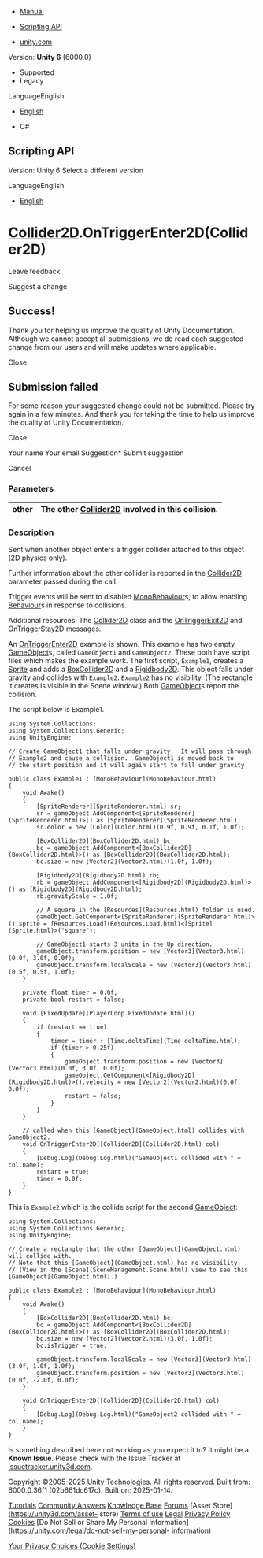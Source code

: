 [ ]()

  * [Manual](../Manual/index.html)
  * [Scripting API](../ScriptReference/index.html)

  * [unity.com](https://unity.com/)

Version: **Unity 6** (6000.0)

  * Supported
  * Legacy

LanguageEnglish

  * [English]()

  * C#

[ ](https://docs.unity3d.com)

## Scripting API

Version: Unity 6 Select a different version

LanguageEnglish

  * [English]()

#  [Collider2D](Collider2D.html).OnTriggerEnter2D(Collider2D)

Leave feedback

Suggest a change

## Success!

Thank you for helping us improve the quality of Unity Documentation. Although
we cannot accept all submissions, we do read each suggested change from our
users and will make updates where applicable.

Close

## Submission failed

For some reason your suggested change could not be submitted. Please <a>try
again</a> in a few minutes. And thank you for taking the time to help us
improve the quality of Unity Documentation.

Close

Your name Your email Suggestion* Submit suggestion

Cancel

[ ]()

### Parameters

other | The other [Collider2D](Collider2D.html) involved in this collision.  
---|---  
  
### Description

Sent when another object enters a trigger collider attached to this object (2D
physics only).

Further information about the other collider is reported in the
[Collider2D](Collider2D.html) parameter passed during the call.  
  
Trigger events will be sent to disabled [MonoBehaviour](MonoBehaviour.html)s,
to allow enabling [Behaviour](Behaviour.html)s in response to collisions.  
  
Additional resources: The [Collider2D](Collider2D.html) class and the
[OnTriggerExit2D](Collider2D.OnTriggerExit2D.html) and
[OnTriggerStay2D](Collider2D.OnTriggerStay2D.html) messages.  
  
An [OnTriggerEnter2D](Collider2D.OnTriggerEnter2D.html) example is shown. This
example has two empty [GameObject](GameObject.html)s, called `GameObject1` and
`GameObject2`. These both have script files which makes the example work. The
first script, `Example1`, creates a [Sprite](Sprite.html) and adds a
[BoxCollider2D](BoxCollider2D.html) and a [Rigidbody2D](Rigidbody2D.html).
This object falls under gravity and collides with `Example2`. `Example2` has
no visibility. (The rectangle it creates is visible in the Scene window.) Both
[GameObject](GameObject.html)s report the collision.  
  
The script below is Example1.

    
    
    using System.Collections;
    using System.Collections.Generic;
    using UnityEngine;  
      
    // Create GameObject1 that falls under gravity.  It will pass through
    // Example2 and cause a collision.  GameObject1 is moved back to
    // the start position and it will again start to fall under gravity.  
      
    public class Example1 : [MonoBehaviour](MonoBehaviour.html)
    {
        void Awake()
        {
            [SpriteRenderer](SpriteRenderer.html) sr;
            sr = gameObject.AddComponent<[SpriteRenderer](SpriteRenderer.html)>() as [SpriteRenderer](SpriteRenderer.html);
            sr.color = new [Color](Color.html)(0.9f, 0.9f, 0.1f, 1.0f);  
      
            [BoxCollider2D](BoxCollider2D.html) bc;
            bc = gameObject.AddComponent<[BoxCollider2D](BoxCollider2D.html)>() as [BoxCollider2D](BoxCollider2D.html);
            bc.size = new [Vector2](Vector2.html)(1.0f, 1.0f);  
      
            [Rigidbody2D](Rigidbody2D.html) rb;
            rb = gameObject.AddComponent<[Rigidbody2D](Rigidbody2D.html)>() as [Rigidbody2D](Rigidbody2D.html);
            rb.gravityScale = 1.0f;  
      
            // A square in the [Resources](Resources.html) folder is used.
            gameObject.GetComponent<[SpriteRenderer](SpriteRenderer.html)>().sprite = [Resources.Load](Resources.Load.html)<[Sprite](Sprite.html)>("square");  
      
            // GameObject1 starts 3 units in the Up direction.
            gameObject.transform.position = new [Vector3](Vector3.html)(0.0f, 3.0f, 0.0f);
            gameObject.transform.localScale = new [Vector3](Vector3.html)(0.5f, 0.5f, 1.0f);
        }  
      
        private float timer = 0.0f;
        private bool restart = false;  
      
        void [FixedUpdate](PlayerLoop.FixedUpdate.html)()
        {
            if (restart == true)
            {
                timer = timer + [Time.deltaTime](Time-deltaTime.html);
                if (timer > 0.25f)
                {
                    gameObject.transform.position = new [Vector3](Vector3.html)(0.0f, 3.0f, 0.0f);
                    gameObject.GetComponent<[Rigidbody2D](Rigidbody2D.html)>().velocity = new [Vector2](Vector2.html)(0.0f, 0.0f);
                    restart = false;
                }
            }
        }  
      
        // called when this [GameObject](GameObject.html) collides with GameObject2.
        void OnTriggerEnter2D([Collider2D](Collider2D.html) col)
        {
            [Debug.Log](Debug.Log.html)("GameObject1 collided with " + col.name);
            restart = true;
            timer = 0.0f;
        }
    }
    

This is `Example2` which is the collide script for the second
[GameObject](GameObject.html):

    
    
    using System.Collections;
    using System.Collections.Generic;
    using UnityEngine;  
      
    // Create a rectangle that the other [GameObject](GameObject.html) will collide with.
    // Note that this [GameObject](GameObject.html) has no visibility.
    // (View in the [Scene](SceneManagement.Scene.html) view to see this [GameObject](GameObject.html).)  
      
    public class Example2 : [MonoBehaviour](MonoBehaviour.html)
    {
        void Awake()
        {
            [BoxCollider2D](BoxCollider2D.html) bc;
            bc = gameObject.AddComponent<[BoxCollider2D](BoxCollider2D.html)>() as [BoxCollider2D](BoxCollider2D.html);
            bc.size = new [Vector2](Vector2.html)(3.0f, 1.0f);
            bc.isTrigger = true;  
      
            gameObject.transform.localScale = new [Vector3](Vector3.html)(3.0f, 1.0f, 1.0f);
            gameObject.transform.position = new [Vector3](Vector3.html)(0.0f, -2.0f, 0.0f);
        }  
      
        void OnTriggerEnter2D([Collider2D](Collider2D.html) col)
        {
            [Debug.Log](Debug.Log.html)("GameObject2 collided with " + col.name);
        }
    }
    

Is something described here not working as you expect it to? It might be a
**Known Issue**. Please check with the Issue Tracker at
[issuetracker.unity3d.com](https://issuetracker.unity3d.com).

Copyright ©2005-2025 Unity Technologies. All rights reserved. Built from:
6000.0.36f1 (02b661dc617c). Built on: 2025-01-14.

[Tutorials](https://unity3d.com/learn) [Community
Answers](https://answers.unity3d.com) [Knowledge
Base](https://support.unity3d.com/hc/en-us)
[Forums](https://forum.unity3d.com) [Asset Store](https://unity3d.com/asset-
store) [Terms of use](https://docs.unity3d.com/Manual/TermsOfUse.html)
[Legal](https://unity.com/legal) [Privacy
Policy](https://unity.com/legal/privacy-policy)
[Cookies](https://unity.com/legal/cookie-policy) [Do Not Sell or Share My
Personal Information](https://unity.com/legal/do-not-sell-my-personal-
information)

[Your Privacy Choices (Cookie Settings)](javascript:void\(0\);)

